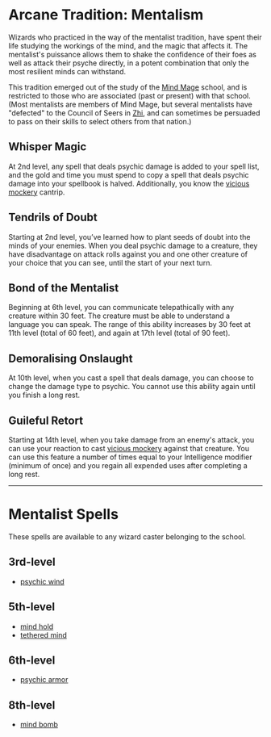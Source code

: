 # Arcane Tradition: Mentalism
Wizards who practiced in the way of the mentalist tradition, have spent their life studying the workings of the mind, and the magic that affects it. The mentalist's puissance allows them to shake the confidence of their foes as well as attack their psyche directly, in a potent combination that only the most resilient minds can withstand.

This tradition emerged out of the study of the [Mind Mage](../../Organizations/MageSchools/MindMage.md) school, and is restricted to those who are associated (past or present) with that school. (Most mentalists are members of Mind Mage, but several mentalists have "defected" to the Council of Seers in [Zhi](../../Nations/Zhi.md), and can sometimes be persuaded to pass on their skills to select others from that nation.)

## Whisper Magic
At 2nd level, any spell that deals psychic damage is added to your spell list, and the gold and time you must spend to copy a spell that deals psychic damage into your spellbook is halved. Additionally, you know the [vicious mockery]() cantrip.

## Tendrils of Doubt
Starting at 2nd level, you’ve learned how to plant seeds of doubt into the minds of your enemies. When you deal psychic damage to a creature, they have disadvantage on attack rolls against you and one other creature of your choice that you can see, until the start of your next turn.

## Bond of the Mentalist
Beginning at 6th level, you can communicate telepathically with any creature within 30 feet. The creature must be able to understand a language you can speak. The range of this ability increases by 30 feet at 11th level (total of 60 feet), and again at 17th level (total
of 90 feet).

## Demoralising Onslaught
At 10th level, when you cast a spell that deals damage, you can choose to change the damage type to psychic. You cannot use this ability again until you finish a long rest.

## Guileful Retort
Starting at 14th level, when you take damage from an enemy's attack, you can use your reaction to cast [vicious mockery]() against that creature. You can use this feature a number of times equal to your Intelligence modifier (minimum of once) and you regain all expended uses after completing a long rest.

---

# Mentalist Spells
These spells are available to any wizard caster belonging to the school.

## 3rd-level
* [psychic wind](../../Magic/Spells/psychic-wind.md)

## 5th-level
* [mind hold](../../Magic/Spells/mind-hold.md)
* [tethered mind](../../Magic/Spells/tethered-mind.md)

## 6th-level
* [psychic armor](../../Magic/Spells/psychic-armor.md)

## 8th-level
* [mind bomb](../../Magic/Spells/mind-bomb.md)

